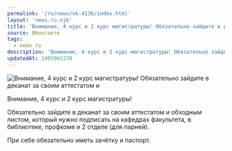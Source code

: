 ```yaml
---
permalink: '/ru/news/vk-4136/index.html'
layout: 'news.ru.njk'
title: 'Внимание, 4 курс и 2 курс магистратуры! Обязательно зайдите в деканат за своим аттестатом и об'
source: ВКонтакте
tags:
  - news_ru
description: 'Внимание, 4 курс и 2 курс магистратуры! Обязательно зайдите в деканат за своим аттестатом и'
updatedAt: 1493965270
---
```

![Внимание, 4 курс и 2 курс магистратуры! Обязательно зайдите в деканат за своим аттестатом и](https://sun9-75.userapi.com/impf/c639921/v639921484/43665/c2kSop17Dz4.jpg?size=1280x878&quality=96&sign=23879e2f15c815cdd604f02872c2947f&c_uniq_tag=ZLaFqinyB0uZNiFo1lpWd3Okhn-QuS0R6ifeGYEbSjQ&type=album)

Внимание, 4 курс и 2 курс магистратуры!

Обязательно зайдите в деканат за своим аттестатом и обходным листом, который нужно подписать на кафедрах факультета, в библиотеке, профкоме и 2 отделе (для парней).

При себе обязательно иметь зачётку и паспорт.
